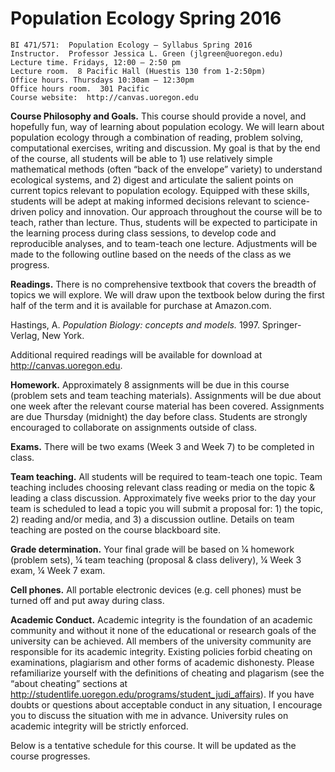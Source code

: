 # Population Ecology Spring 2016

```
BI 471/571:  Population Ecology – Syllabus Spring 2016     
Instructor.  Professor Jessica L. Green (jlgreen@uoregon.edu)
Lecture time. Fridays, 12:00 – 2:50 pm
Lecture room.  8 Pacific Hall (Huestis 130 from 1-2:50pm)
Office hours. Thursdays 10:30am – 12:30pm
Office hours room.  301 Pacific
Course website:  http://canvas.uoregon.edu
```
 
**Course Philosophy and Goals.** This course should provide a novel, and hopefully fun, way of learning about population ecology. We will learn about population ecology through a combination of reading, problem solving, computational exercises, writing and discussion.  My goal is that by the end of the course, all students will be able to 1) use relatively simple mathematical methods (often “back of the envelope” variety) to understand ecological systems, and 2) digest and articulate the salient points on current topics relevant to population ecology.  Equipped with these skills, students will be adept at making informed decisions relevant to science-driven policy and innovation. Our approach throughout the course will be to teach, rather than lecture.  Thus, students will be expected to participate in the learning process during class sessions, to develop code and reproducible analyses, and to team-teach one lecture. Adjustments will be made to the following outline based on the needs of the class as we progress.
 
**Readings.**  There is no comprehensive textbook that covers the breadth of topics we will explore. We will draw upon the textbook below during the first half of the term and it is available for purchase at Amazon.com.
 
Hastings, A.  *Population Biology: concepts and models.*  1997.  Springer-Verlag, New York.
 
Additional required readings will be available for download at http://canvas.uoregon.edu.
 
**Homework.**  Approximately 8 assignments will be due in this course (problem sets and team teaching materials).  Assignments will be due about one week after the relevant course material has been covered. Assignments are due Thursday (midnight) the day before class.  Students are strongly encouraged to collaborate on assignments outside of class.  
 
**Exams.**  There will be two exams (Week 3 and Week 7) to be completed in class.
 
**Team teaching.** All students will be required to team-teach one topic.  Team teaching includes choosing relevant class reading or media on the topic & leading a class discussion.  Approximately five weeks prior to the day your team is scheduled to lead a topic you will submit a proposal for: 1) the topic, 2) reading and/or media, and 3) a discussion outline.  Details on team teaching are posted on the course blackboard site.
  
**Grade determination.**  Your final grade will be based on ¼ homework (problem sets), ¼ team teaching (proposal & class delivery), ¼ Week 3 exam, ¼ Week 7 exam.
 
**Cell phones.**   All portable electronic devices (e.g. cell phones) must be turned off and put away during class.
 
**Academic Conduct.** Academic integrity is the foundation of an academic community and without it none of the educational or research goals of the university can be achieved.  All members of the university community are responsible for its academic integrity. Existing policies forbid cheating on examinations, plagiarism and other forms of academic dishonesty.  Please refamiliarize yourself with the definitions of cheating and plagarism (see the “about cheating” sections at http://studentlife.uoregon.edu/programs/student_judi_affairs).  If you have doubts or questions about acceptable conduct in any situation, I encourage you to discuss the situation with me in advance.  University rules on academic integrity will be strictly enforced.

Below is a tentative schedule for this course.  It will be updated as the course progresses.
